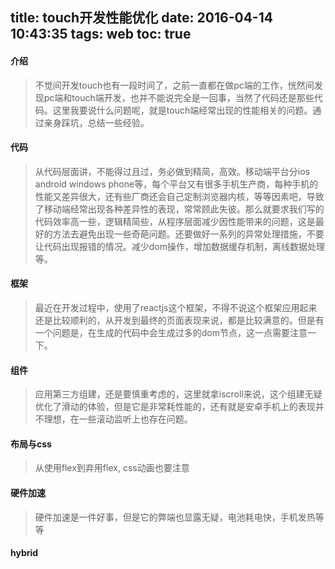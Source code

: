 title: touch开发性能优化
date: 2016-04-14 10:43:35
tags: web
toc: true
---
#### 介绍
>不觉间开发touch也有一段时间了，之前一直都在做pc端的工作，恍然间发现pc端和touch端开发，也并不能说完全是一回事，当然了代码还是那些代码。这里我要说什么问题呢，就是touch端经常出现的性能相关的问题。通过亲身踩坑，总结一些经验。

<!--more-->
#### 代码
>从代码层面讲，不能得过且过，务必做到精简，高效。移动端平台分ios android windows phone等，每个平台又有很多手机生产商，每种手机的性能又差异很大，还有些厂商还会自己定制浏览器内核，等等因素吧，导致了移动端经常出现各种差异性的表现，常常顾此失彼。那么就要求我们写的代码效率高一些，逻辑精简些，从程序层面减少因性能带来的问题，这是最好的方法去避免出现一些奇葩问题。还要做好一系列的异常处理措施，不要让代码出现报错的情况。减少dom操作，增加数据缓存机制，离线数据处理等。

#### 框架
>最近在开发过程中，使用了reactjs这个框架，不得不说这个框架应用起来还是比较顺利的，从开发到最终的页面表现来说，都是比较满意的。但是有一个问题是，在生成的代码中会生成过多的dom节点，这一点需要注意一下。

#### 组件
>应用第三方组建，还是要慎重考虑的，这里就拿iscroll来说，这个组建无疑优化了滑动的体验，但是它是非常耗性能的，还有就是安卓手机上的表现并不理想，在一些滚动监听上也存在问题。

#### 布局与css
> 从使用flex到弃用flex, css动画也要注意

#### 硬件加速
> 硬件加速是一件好事，但是它的弊端也显露无疑，电池耗电快，手机发热等等

#### hybrid
